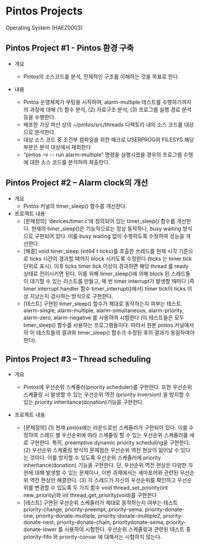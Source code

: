 # Pintos Projects
Operating System (HAEZ0003)

## Pintos Project #1 - Pintos 환경 구축 

- 개요
  * Pintos의 소스코드를 분석, 전체적인 구조를 이해하는 것을 목표로 한다.
  
- 내용
  * Pintos 운영체제가 부팅을 시작하여, alarm-multiple 테스트를 수행하기까지의 과정에 대해 (1) 함수 분석, (2) 자료구조 분석, (3) 프로그램 실행 경로 분석 등을 수행한다. 
  * 배포한 가상 머신 상의 ~/pintos/src/threads 디렉토리 내의 소스 코드를 대상으로 분석한다. 
  * 대상 소스 코드 중 조건부 컴파일을 위한 매크로 USERPROG와 FILESYS 해당 부분은 분석 대상에서 제외한다
  * “pintos –v -- run alarm-multiple” 명령을 실행시켰을 경우의 프로그램 수행에 대한 소스 코드를 분석하여 제출한다. 
  

## Pintos Project #2 – Alarm clock의 개선 

- 개요
  * Pintos 커널의 timer_sleep() 함수를 개선한다. 
- 프로젝트 내용
  * [문제정의] ‘devices/timer.c’에 정의되어 있는 timer_sleep() 함수를 개선한다. 현재의 timer_sleep()은 기능적으로는 정상 동작하나, busy waiting 방식으로 구현되어 있다. 이를 busy waiting 없이 수행하도록 수정하여 성능을 개선한다. 
  * [해결] void timer_sleep (int64 t ticks)를 호출한 쓰레드를 현재 시각 기준으로 ticks 시간이 경과할 때까지 block 시키도록 수정한다 (ticks 는 timer tick 단위로 표시). 이후 ticks timer tick 이상이 경과하면 해당 thread 를 ready 상태로 전이시키면 된다. 이를 위해 timer_sleep()에 의해 block 된 스레드들이 대기할 수 있는 리스트를 만들고, 매 번 timer interrupt가 발생할 때마다 (즉 timer interrupt handler 함수 timer_interrupt()에서) timer tick이 ticks 이상 지났는지 검사하는 방식으로 구현한다.
  * [테스트] 구현된 timer_sleep() 함수가 제대로 동작하는지 여부는 테스트 alarm-single, alarm-multiple, alarm-simultaneous, alarm-priority, alarm-zero, alarm-negative 를 사용하여 시험한다 (이 테스트들은 모두 timer_sleep() 함수를 사용하는 프로그램들이다.  따라서 원본 pintos 커널에서의 이 테스트들의 결과와 timer_sleep() 함수가 수정된 후의 결과가 동일하여야 한다). 


## Pintos Project #3 – Thread scheduling 

- 개요
  * Pintos에 우선순위 스케줄러(priority scheduler)를 구현한다. 또한 우선순위 스케줄링 시 발생할 수 있는 우선순위 역전 (priority inversion) 을 방지할 수 있는 priority inheritance(donation)기능을 구현한다. 

- 프로젝트 내용
  * [문제정의] (1) 현재 pintos에는 라운드로빈 스케줄러가 구현되어 있다. 이를 수정하여 스레드 별 우선순위에 따라 스케줄링 할 수 있는 우선순위 스케줄러를 새로 구현한다. 특히, preemptive dynamic priority scheduling을 구현한다. (2) 우선순위 스케줄링 방식의 문제점은 우선순위 역전 현상이 일어날 수 있다는 것이다. 이를 방지할 수 있도록 우선순위 스케줄러에 priority inheritance(donation) 기능을 구현한다. 단, 우선순위 역전 현상은 다양한 자원에 대해 발생할 수 있는 문제이나, 이번 과제에서는 세마포어와 관련된 우선순위 역전 현상만 해결한다. (3) 각 스레드가 자신의 우선순위를 확인하고 우선순위를 변경할 수 있도록 두 가지 함수 void thread_set_priority(int new_priority)와 int thread_get_priority(void)를 구현한다
  * [테스트] 구현된 우선순위 스케줄러가 제대로 동작하는지 여부는 테스트 priority-change, priority-preempt, priority-sema, priority-donate-one, priority-donate-multiple, priority-donate-multiple2, priority-donate-nest, priority-donate-chain, prioritydonate-sema, priority-donate-lower 를 사용하여 시험한다. 우선순위 스케줄링과 관련된 테스트 중 priority-fifo 와 priority-convar 에 대해서는 시험하지 않는다. 
